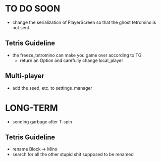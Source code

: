 # TO DO SOON

- change the serialization of PlayerScreen so that the ghost tetromino is not sent

## Tetris Guideline

- the freeze_tetromino can make you game over according to TG
    - return an Option and carefully change local_player

## Multi-player

- add the seed, etc. to settings_manager


# LONG-TERM
- sending garbage after T-spin

## Tetris Guideline
- rename Block -> Mino
- search for all the other stupid shit supposed to be renamed